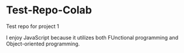 # Test-Repo-Colab
Test repo for project 1

I enjoy JavaScript because it utilizes both FUnctional programming and Object-oriented programming. 